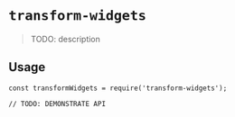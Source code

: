 # `transform-widgets`

> TODO: description

## Usage

```
const transformWidgets = require('transform-widgets');

// TODO: DEMONSTRATE API
```
